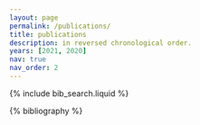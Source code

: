```yaml
---
layout: page
permalink: /publications/
title: publications
description: in reversed chronological order.
years: [2021, 2020]
nav: true
nav_order: 2
---
```


<!-- _pages/publications.md -->

<!-- Bibsearch Feature -->

{% include bib_search.liquid %}

<div class="publications">

{% bibliography %}

</div>
